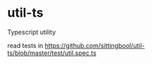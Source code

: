 # util-ts
Typescript utility

read tests in https://github.com/sittingbool/util-ts/blob/master/test/util.spec.ts
